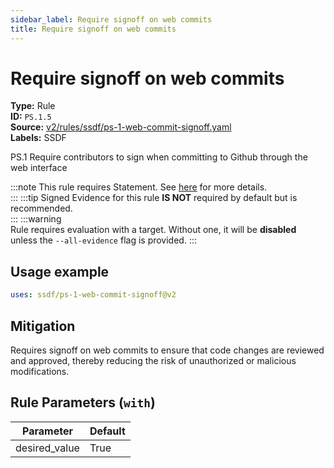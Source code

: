 ```yaml
---
sidebar_label: Require signoff on web commits
title: Require signoff on web commits
---  
```

# Require signoff on web commits  
**Type:** Rule  
**ID:** `PS.1.5`  
**Source:** [v2/rules/ssdf/ps-1-web-commit-signoff.yaml](https://github.com/scribe-public/sample-policies/blob/main/v2/rules/ssdf/ps-1-web-commit-signoff.yaml)  
**Labels:** SSDF  

PS.1 Require contributors to sign when committing to Github through the web interface

:::note 
This rule requires Statement. See [here](https://deploy-preview-299--scribe-security.netlify.app/docs/valint/generic) for more details.  
::: 
:::tip 
Signed Evidence for this rule **IS NOT** required by default but is recommended.  
::: 
:::warning  
Rule requires evaluation with a target. Without one, it will be **disabled** unless the `--all-evidence` flag is provided.
::: 

## Usage example

```yaml
uses: ssdf/ps-1-web-commit-signoff@v2
```

## Mitigation  
Requires signoff on web commits to ensure that code changes are reviewed and approved, thereby reducing the risk of unauthorized or malicious modifications.



## Rule Parameters (`with`)  
| Parameter | Default |
|-----------|---------|
| desired_value | True |

